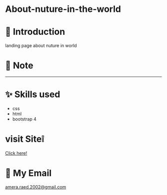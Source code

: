 # About-nuture-in-the-world
# 🔖 Introduction
landing page about nuture in world
#	📜  Note
**  **
# ✨ Skills used
- css
- html
- bootstrap 4
# visit Site❕
[Click here!](https://ameraraed.github.io/About-nuture-in-the-world/)
#	📧  My Email
amera.raed.2002@gmail.com



